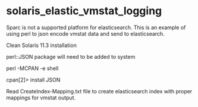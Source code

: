 # solaris_elastic_vmstat_logging

Sparc is not a supported platform for elasticsearch. This is an example of using perl to json encode vmstat data and send to elasticsearch. 

Clean Solaris 11.3 installation

perl::JSON package will need to be added to system

perl -MCPAN -e shell

cpan[2]> install JSON

Read CreateIndex-Mapping.txt file to create elasticsearch index with proper mappings for vmstat output. 
